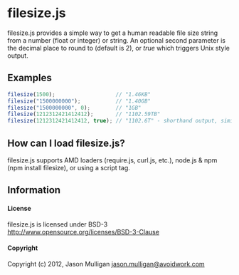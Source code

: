 # filesize.js

filesize.js provides a simple way to get a human readable file size string from a number (float or integer) or string.  An optional second parameter is the decimal place to round to (default is 2), or _true_ which triggers Unix style output.

## Examples

``` js
filesize(1500);                   // "1.46KB"
filesize("1500000000");           // "1.40GB"
filesize("1500000000", 0);        // "1GB"
filesize(1212312421412412);       // "1102.59TB"
filesize(1212312421412412, true); // "1102.6T" - shorthand output, similar to *nix "ls -lh"
```

## How can I load filesize.js?

filesize.js supports AMD loaders (require.js, curl.js, etc.), node.js & npm (npm install filesize), or using a script tag.

## Information

#### License

filesize.js is licensed under BSD-3 http://www.opensource.org/licenses/BSD-3-Clause

#### Copyright

Copyright (c) 2012, Jason Mulligan <jason.mulligan@avoidwork.com>